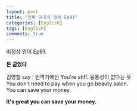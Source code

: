 ```yaml
---
layout: post
title: "진짜 미국식 영어 Ep91"
categories: [English]
tags: [English]
comments: true
---
```


비정상 영어 Ep91.

<b> 돈 굳었다 </b>

김영철 say : 번역기에선 You're stiff. 융통성이 없다는 뜻 <br>
You don't need to pay when you go beauty salon. <br>
You can save your money.

<b> It's great you can save your money.</b> 
